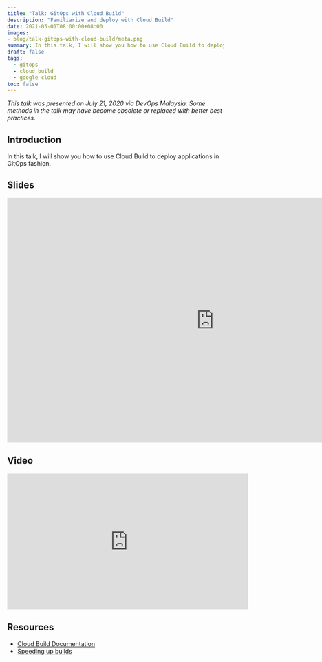 ```yaml
---
title: "Talk: GitOps with Cloud Build"
description: "Familiarize and deploy with Cloud Build"
date: 2021-05-01T08:00:00+08:00
images:
- blog/talk-gitops-with-cloud-build/meta.png
summary: In this talk, I will show you how to use Cloud Build to deploy applications in GitOps fashion.
draft: false
tags:
  - gitops
  - cloud build
  - google cloud
toc: false
---
```


*This talk was presented on July 21, 2020 via DevOps Malaysia. Some methods in the talk may have become obsolete or replaced with better best practices*.

## Introduction

In this talk, I will show you how to use Cloud Build to deploy applications in GitOps fashion.

## Slides

<iframe class="block mb-6" src="https://docs.google.com/presentation/d/e/2PACX-1vQLg3zZQh_UWr2Ioozao-5h1gwo0Ixkk_qEh-y8ixSZwiiHKOACS5KU2BUGR1Sezex6O7lLq6R2_KU4/embed?start=false&loop=false&delayms=3000" frameborder="0" width="960" height="569" allowfullscreen="true" mozallowfullscreen="true" webkitallowfullscreen="true"></iframe>

## Video

<iframe class="block mb-6" width="560" height="315" src="https://www.youtube.com/embed/OnsXMUHQ4hY?start=1175" title="YouTube video player" frameborder="0" allow="accelerometer; autoplay; clipboard-write; encrypted-media; gyroscope; picture-in-picture" allowfullscreen></iframe>

## Resources

- [Cloud Build Documentation](https://cloud.google.com/build/docs/overview)
- [Speeding up builds](https://cloud.google.com/build/docs/speeding-up-builds)